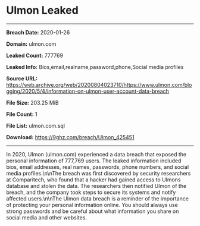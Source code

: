 # Ulmon Leaked

------------
**Breach Date:** 2020-01-26

**Domain:** ulmon.com

**Leaked Count:** 777769

**Leaked Info:** Bios,email,realname,password,phone,Social media profiles

**Source URL:** https://web.archive.org/web/20200804023710/https://www.ulmon.com/blogging/2020/5/4/information-on-ulmon-user-account-data-breach

**File Size:** 203.25 MiB

**File Count:** 1

**File List:** ulmon.com.sql

**Download:** https://9ghz.com/breach/Ulmon_425451

------------
In 2020, Ulmon (ulmon.com) experienced a data breach that exposed the personal information of 777,769 users. The leaked information included bios, email addresses, real names, passwords, phone numbers, and social media profiles.\n\nThe breach was first discovered by security researchers at Comparitech, who found that a hacker had gained access to Ulmons database and stolen the data. The researchers then notified Ulmon of the breach, and the company took steps to secure its systems and notify affected users.\n\nThe Ulmon data breach is a reminder of the importance of protecting your personal information online. You should always use strong passwords and be careful about what information you share on social media and other websites.
